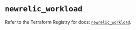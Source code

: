 # `newrelic_workload`

Refer to the Terraform Registry for docs: [`newrelic_workload`](https://registry.terraform.io/providers/newrelic/newrelic/3.68.0/docs/resources/workload).
